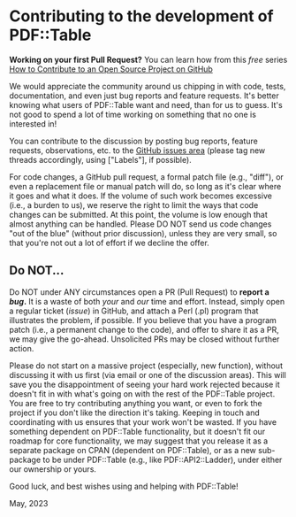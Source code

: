 # Contributing to the development of PDF::Table

**Working on your first Pull Request?** You can learn how from this *free* series [How to Contribute to an Open Source Project on GitHub](https://kcd.im/pull-request) 

We would appreciate the community around us chipping in with code, tests, 
documentation, and even just bug reports and feature requests. It's better 
knowing what users of PDF::Table want and need, than for us to guess. It's 
not good to spend a lot of time working on something that no one is interested 
in!

You can contribute to the discussion by posting bug reports, feature requests, 
observations, etc. to the [GitHub issues area](https://github.com/PhilterPaper/PDF-Table/issues?q=is%3Aissue+sort%3Aupdated-desc "issues")
(please tag new threads accordingly, using ["Labels"], if possible).

For code changes, a GitHub pull request, a formal patch file (e.g., "diff"), or 
even a replacement file or manual patch will do, so long as it's clear where it 
goes and what it does. If the volume of such work becomes excessive (i.e., a 
burden to us), we reserve the right to limit the ways that code changes can be 
submitted. At this point, the volume is low enough that almost anything can be 
handled. Please DO NOT send us code changes "out of the blue" (without prior
discussion), unless they are very small, so that you're not out a lot of
effort if we decline the offer.

## Do NOT...

Do NOT under ANY circumstances open a PR (Pull Request) to **report a _bug_.**
It is a waste of both _your_ and _our_ time and effort. Instead, simply open a 
regular ticket (_issue_) in GitHub, and attach a Perl (.pl) program that 
illustrates the problem, if possible. 
If you believe that you have a program patch (i.e., a permanent change to the 
code), and offer to share it as a PR, we may give the go-ahead. Unsolicited PRs 
may be closed without further action.

Please do not start on a massive project (especially, new function), without 
discussing it with us first (via email or one of the discussion areas). This 
will save you the disappointment of seeing your hard work rejected because it 
doesn't fit in with what's going on with the rest of the PDF::Table project. 
You are free to try contributing anything you want, or even to fork the project 
if you don't like the direction it's taking. Keeping in touch and coordinating 
with us ensures that your work won't be wasted. If you have something dependent 
on PDF::Table functionality, but it doesn't fit our roadmap for core 
functionality, we may suggest that you release it as a separate package on CPAN 
(dependent on PDF::Table), or as a new sub-package to be under PDF::Table (e.g.,
like PDF::API2::Ladder), under either our ownership or yours.

Good luck, and best wishes using and helping with PDF::Table!

May, 2023
